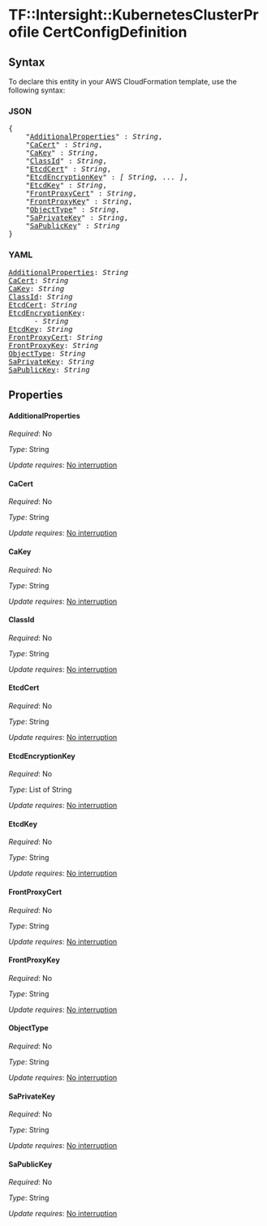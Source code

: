 # TF::Intersight::KubernetesClusterProfile CertConfigDefinition

## Syntax

To declare this entity in your AWS CloudFormation template, use the following syntax:

### JSON

<pre>
{
    "<a href="#additionalproperties" title="AdditionalProperties">AdditionalProperties</a>" : <i>String</i>,
    "<a href="#cacert" title="CaCert">CaCert</a>" : <i>String</i>,
    "<a href="#cakey" title="CaKey">CaKey</a>" : <i>String</i>,
    "<a href="#classid" title="ClassId">ClassId</a>" : <i>String</i>,
    "<a href="#etcdcert" title="EtcdCert">EtcdCert</a>" : <i>String</i>,
    "<a href="#etcdencryptionkey" title="EtcdEncryptionKey">EtcdEncryptionKey</a>" : <i>[ String, ... ]</i>,
    "<a href="#etcdkey" title="EtcdKey">EtcdKey</a>" : <i>String</i>,
    "<a href="#frontproxycert" title="FrontProxyCert">FrontProxyCert</a>" : <i>String</i>,
    "<a href="#frontproxykey" title="FrontProxyKey">FrontProxyKey</a>" : <i>String</i>,
    "<a href="#objecttype" title="ObjectType">ObjectType</a>" : <i>String</i>,
    "<a href="#saprivatekey" title="SaPrivateKey">SaPrivateKey</a>" : <i>String</i>,
    "<a href="#sapublickey" title="SaPublicKey">SaPublicKey</a>" : <i>String</i>
}
</pre>

### YAML

<pre>
<a href="#additionalproperties" title="AdditionalProperties">AdditionalProperties</a>: <i>String</i>
<a href="#cacert" title="CaCert">CaCert</a>: <i>String</i>
<a href="#cakey" title="CaKey">CaKey</a>: <i>String</i>
<a href="#classid" title="ClassId">ClassId</a>: <i>String</i>
<a href="#etcdcert" title="EtcdCert">EtcdCert</a>: <i>String</i>
<a href="#etcdencryptionkey" title="EtcdEncryptionKey">EtcdEncryptionKey</a>: <i>
      - String</i>
<a href="#etcdkey" title="EtcdKey">EtcdKey</a>: <i>String</i>
<a href="#frontproxycert" title="FrontProxyCert">FrontProxyCert</a>: <i>String</i>
<a href="#frontproxykey" title="FrontProxyKey">FrontProxyKey</a>: <i>String</i>
<a href="#objecttype" title="ObjectType">ObjectType</a>: <i>String</i>
<a href="#saprivatekey" title="SaPrivateKey">SaPrivateKey</a>: <i>String</i>
<a href="#sapublickey" title="SaPublicKey">SaPublicKey</a>: <i>String</i>
</pre>

## Properties

#### AdditionalProperties

_Required_: No

_Type_: String

_Update requires_: [No interruption](https://docs.aws.amazon.com/AWSCloudFormation/latest/UserGuide/using-cfn-updating-stacks-update-behaviors.html#update-no-interrupt)

#### CaCert

_Required_: No

_Type_: String

_Update requires_: [No interruption](https://docs.aws.amazon.com/AWSCloudFormation/latest/UserGuide/using-cfn-updating-stacks-update-behaviors.html#update-no-interrupt)

#### CaKey

_Required_: No

_Type_: String

_Update requires_: [No interruption](https://docs.aws.amazon.com/AWSCloudFormation/latest/UserGuide/using-cfn-updating-stacks-update-behaviors.html#update-no-interrupt)

#### ClassId

_Required_: No

_Type_: String

_Update requires_: [No interruption](https://docs.aws.amazon.com/AWSCloudFormation/latest/UserGuide/using-cfn-updating-stacks-update-behaviors.html#update-no-interrupt)

#### EtcdCert

_Required_: No

_Type_: String

_Update requires_: [No interruption](https://docs.aws.amazon.com/AWSCloudFormation/latest/UserGuide/using-cfn-updating-stacks-update-behaviors.html#update-no-interrupt)

#### EtcdEncryptionKey

_Required_: No

_Type_: List of String

_Update requires_: [No interruption](https://docs.aws.amazon.com/AWSCloudFormation/latest/UserGuide/using-cfn-updating-stacks-update-behaviors.html#update-no-interrupt)

#### EtcdKey

_Required_: No

_Type_: String

_Update requires_: [No interruption](https://docs.aws.amazon.com/AWSCloudFormation/latest/UserGuide/using-cfn-updating-stacks-update-behaviors.html#update-no-interrupt)

#### FrontProxyCert

_Required_: No

_Type_: String

_Update requires_: [No interruption](https://docs.aws.amazon.com/AWSCloudFormation/latest/UserGuide/using-cfn-updating-stacks-update-behaviors.html#update-no-interrupt)

#### FrontProxyKey

_Required_: No

_Type_: String

_Update requires_: [No interruption](https://docs.aws.amazon.com/AWSCloudFormation/latest/UserGuide/using-cfn-updating-stacks-update-behaviors.html#update-no-interrupt)

#### ObjectType

_Required_: No

_Type_: String

_Update requires_: [No interruption](https://docs.aws.amazon.com/AWSCloudFormation/latest/UserGuide/using-cfn-updating-stacks-update-behaviors.html#update-no-interrupt)

#### SaPrivateKey

_Required_: No

_Type_: String

_Update requires_: [No interruption](https://docs.aws.amazon.com/AWSCloudFormation/latest/UserGuide/using-cfn-updating-stacks-update-behaviors.html#update-no-interrupt)

#### SaPublicKey

_Required_: No

_Type_: String

_Update requires_: [No interruption](https://docs.aws.amazon.com/AWSCloudFormation/latest/UserGuide/using-cfn-updating-stacks-update-behaviors.html#update-no-interrupt)

